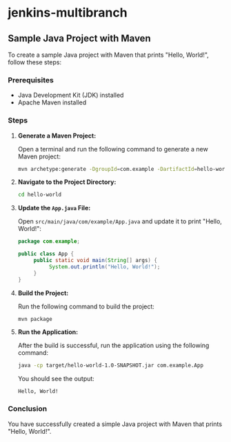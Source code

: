 # jenkins-multibranch

## Sample Java Project with Maven

To create a sample Java project with Maven that prints "Hello, World!", follow these steps:

### Prerequisites

- Java Development Kit (JDK) installed
- Apache Maven installed

### Steps

1. **Generate a Maven Project:**

    Open a terminal and run the following command to generate a new Maven project:

    ```sh
    mvn archetype:generate -DgroupId=com.example -DartifactId=hello-world -DarchetypeArtifactId=maven-archetype-quickstart -DinteractiveMode=false
    ```

2. **Navigate to the Project Directory:**

    ```sh
    cd hello-world
    ```

3. **Update the `App.java` File:**

    Open `src/main/java/com/example/App.java` and update it to print "Hello, World!":

    ```java
    package com.example;

    public class App {
         public static void main(String[] args) {
              System.out.println("Hello, World!");
         }
    }
    ```

4. **Build the Project:**

    Run the following command to build the project:

    ```sh
    mvn package
    ```

5. **Run the Application:**

    After the build is successful, run the application using the following command:

    ```sh
    java -cp target/hello-world-1.0-SNAPSHOT.jar com.example.App
    ```

    You should see the output:

    ```
    Hello, World!
    ```

### Conclusion

You have successfully created a simple Java project with Maven that prints "Hello, World!".